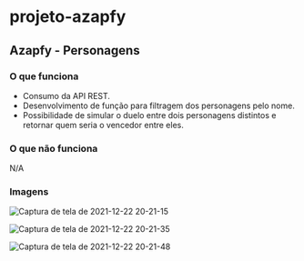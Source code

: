 # projeto-azapfy

## Azapfy - Personagens

### O que funciona
* Consumo da API REST.
* Desenvolvimento de função para filtragem dos personagens pelo nome.
* Possibilidade de simular o duelo entre dois personagens distintos e retornar quem seria o vencedor entre eles.
### O que não funciona

N/A

### Imagens
![Captura de tela de 2021-12-22 20-21-15](https://user-images.githubusercontent.com/88235577/147165872-22134ebd-e9c0-452f-a141-3ec9f3324af9.png)

![Captura de tela de 2021-12-22 20-21-35](https://user-images.githubusercontent.com/88235577/147165877-ed055a59-df70-4d68-86a8-d25913015e34.png)

![Captura de tela de 2021-12-22 20-21-48](https://user-images.githubusercontent.com/88235577/147165878-837443e2-c2f5-4340-9fc0-e4ff4333fc84.png)

